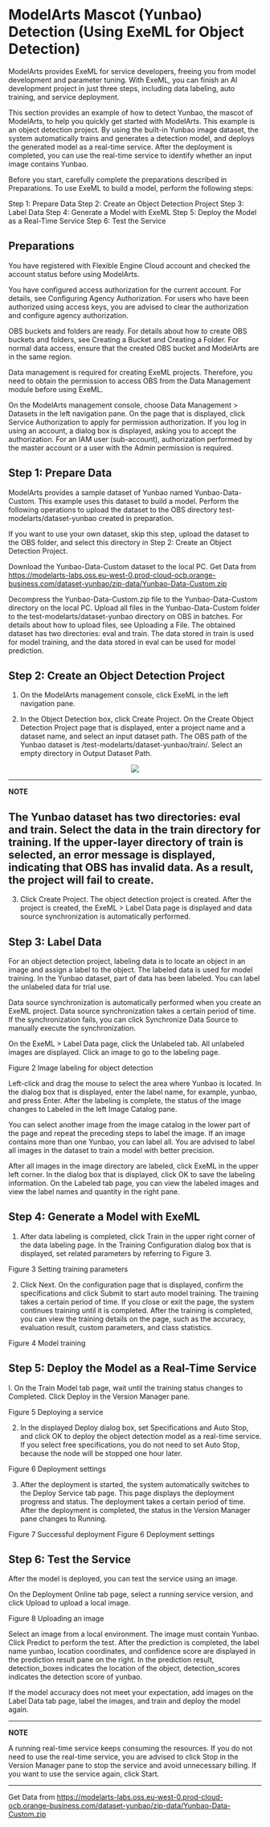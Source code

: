 # ModelArts Mascot (Yunbao) Detection (Using ExeML for Object Detection)

ModelArts provides ExeML for service developers, freeing you from model development and parameter tuning. With ExeML, you can finish an AI development project in just three steps, including data labeling, auto training, and service deployment.

This section provides an example of how to detect Yunbao, the mascot of ModelArts, to help you quickly get started with ModelArts. This example is an object detection project. By using the built-in Yunbao image dataset, the system automatically trains and generates a detection model, and deploys the generated model as a real-time service. After the deployment is completed, you can use the real-time service to identify whether an input image contains Yunbao.

Before you start, carefully complete the preparations described in Preparations. To use ExeML to build a model, perform the following steps:

Step 1: Prepare Data
Step 2: Create an Object Detection Project
Step 3: Label Data
Step 4: Generate a Model with ExeML
Step 5: Deploy the Model as a Real-Time Service
Step 6: Test the Service

## Preparations

You have registered with Flexible Engine Cloud account and checked the account status before using ModelArts. 

You have configured access authorization for the current account. For details, see Configuring Agency Authorization. For users who have been authorized using access keys, you are advised to clear the authorization and configure agency authorization.

OBS buckets and folders are ready. For details about how to create OBS buckets and folders, see Creating a Bucket and Creating a Folder. For normal data access, ensure that the created OBS bucket and ModelArts are in the same region.

Data management is required for creating ExeML projects. Therefore, you need to obtain the permission to access OBS from the Data Management module before using ExeML.

On the ModelArts management console, choose Data Management > Datasets in the left navigation pane. On the page that is displayed, click Service Authorization to apply for permission authorization. If you log in using an account, a dialog box is displayed, asking you to accept the authorization. For an IAM user (sub-account), authorization performed by the master account or a user with the Admin permission is required.

## Step 1: Prepare Data

ModelArts provides a sample dataset of Yunbao named Yunbao-Data-Custom. This example uses this dataset to build a model. Perform the following operations to upload the dataset to the OBS directory test-modelarts/dataset-yunbao created in preparation.

If you want to use your own dataset, skip this step, upload the dataset to the OBS folder, and select this directory in Step 2: Create an Object Detection Project.

Download the Yunbao-Data-Custom dataset to the local PC. Get Data from https://modelarts-labs.oss.eu-west-0.prod-cloud-ocb.orange-business.com/dataset-yunbao/zip-data/Yunbao-Data-Custom.zip

Decompress the Yunbao-Data-Custom.zip file to the Yunbao-Data-Custom directory on the local PC.
Upload all files in the Yunbao-Data-Custom folder to the test-modelarts/dataset-yunbao directory on OBS in batches. For details about how to upload files, see Uploading a File.
The obtained dataset has two directories: eval and train. The data stored in train is used for model training, and the data stored in eval can be used for model prediction.

## Step 2: Create an Object Detection Project

1. On the ModelArts management console, click ExeML in the left navigation pane.

2. In the Object Detection box, click Create Project. On the Create Object Detection Project page that is displayed, enter a project name and a dataset name, and select an input dataset path. The OBS path of the Yunbao dataset is /test-modelarts/dataset-yunbao/train/. Select an empty directory in Output Dataset Path.

<p align="center">
 <img src="Images/yunbao1.JPG">
</p>

---
**NOTE**

The Yunbao dataset has two directories: eval and train. Select the data in the train directory for training. If the upper-layer directory of train is selected, an error message is displayed, indicating that OBS has invalid data. As a result, the project will fail to create.
---


3. Click Create Project. The object detection project is created. After the project is created, the ExeML > Label Data page is displayed and data source synchronization is automatically performed.

## Step 3: Label Data
For an object detection project, labeling data is to locate an object in an image and assign a label to the object. The labeled data is used for model training. In the Yunbao dataset, part of data has been labeled. You can label the unlabeled data for trial use.

Data source synchronization is automatically performed when you create an ExeML project. Data source synchronization takes a certain period of time. If the synchronization fails, you can click Synchronize Data Source to manually execute the synchronization.

On the ExeML > Label Data page, click the Unlabeled tab. All unlabeled images are displayed. Click an image to go to the labeling page.

Figure 2 Image labeling for object detection

Left-click and drag the mouse to select the area where Yunbao is located. In the dialog box that is displayed, enter the label name, for example, yunbao, and press Enter. After the labeling is complete, the status of the image changes to Labeled in the left Image Catalog pane.

You can select another image from the image catalog in the lower part of the page and repeat the preceding steps to label the image. If an image contains more than one Yunbao, you can label all. You are advised to label all images in the dataset to train a model with better precision.

After all images in the image directory are labeled, click ExeML in the upper left corner. In the dialog box that is displayed, click OK to save the labeling information. On the Labeled tab page, you can view the labeled images and view the label names and quantity in the right pane.

## Step 4: Generate a Model with ExeML

1. After data labeling is completed, click Train in the upper right corner of the data labeling page. In the Training Configuration dialog box that is displayed, set related parameters by referring to Figure 3.


Figure 3 Setting training parameters

2. Click Next. On the configuration page that is displayed, confirm the specifications and click Submit to start auto model training. The training takes a certain period of time. If you close or exit the page, the system continues training until it is completed.
After the training is completed, you can view the training details on the page, such as the accuracy, evaluation result, custom parameters, and class statistics.

Figure 4 Model training

## Step 5: Deploy the Model as a Real-Time Service

l. On the Train Model tab page, wait until the training status changes to Completed. Click Deploy in the Version Manager pane.

Figure 5 Deploying a service

2. In the displayed Deploy dialog box, set Specifications and Auto Stop, and click OK to deploy the object detection model as a real-time service.
If you select free specifications, you do not need to set Auto Stop, because the node will be stopped one hour later.

Figure 6 Deployment settings

3. After the deployment is started, the system automatically switches to the Deploy Service tab page. This page displays the deployment progress and status.
The deployment takes a certain period of time. After the deployment is completed, the status in the Version Manager pane changes to Running.

Figure 7 Successful deployment
Figure 6 Deployment settings

## Step 6: Test the Service

After the model is deployed, you can test the service using an image.

On the Deployment Online tab page, select a running service version, and click Upload to upload a local image.

Figure 8 Uploading an image

Select an image from a local environment. The image must contain Yunbao. Click Predict to perform the test.
After the prediction is completed, the label name yunbao, location coordinates, and confidence score are displayed in the prediction result pane on the right. In the prediction result, detection_boxes indicates the location of the object, detection_scores indicates the detection score of yunbao.

If the model accuracy does not meet your expectation, add images on the Label Data tab page, label the images, and train and deploy the model again.

---
**NOTE**

A running real-time service keeps consuming the resources. If you do not need to use the real-time service, you are advised to click Stop in the Version Manager pane to stop the service and avoid unnecessary billing. If you want to use the service again, click Start.

---


Get Data from https://modelarts-labs.oss.eu-west-0.prod-cloud-ocb.orange-business.com/dataset-yunbao/zip-data/Yunbao-Data-Custom.zip
